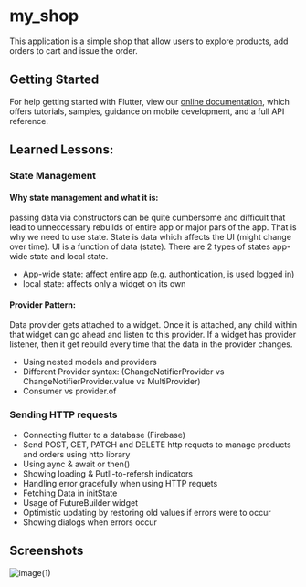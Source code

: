 # my_shop

This application is a simple shop that allow users to explore products, add orders to cart and issue the order. 


## Getting Started

For help getting started with Flutter, view our
[online documentation](https://flutter.dev/docs), which offers tutorials,
samples, guidance on mobile development, and a full API reference.

## Learned Lessons: 
### State Management  
#### Why state management and what it is: 
passing data via constructors can be quite cumbersome and difficult that lead to unneccessary rebuilds of entire app or major pars of the app. That is why we need to use state. State is data which affects the UI (might change over time). UI is a function of data (state). There are 2 types of states app-wide state and local state. 
- App-wide state: affect entire app (e.g. authontication, is used logged in) 
- local state: affects only a widget on its own 

#### Provider Pattern:
Data provider gets attached to a widget. Once it is attached, any child within that widget can go ahead and listen to this provider. If a widget has provider listener, then it get rebuild every time that the data in the provider changes.  

- Using nested models and providers 
- Different Provider syntax: (ChangeNotifierProvider vs ChangeNotifierProvider.value vs MultiProvider) 
- Consumer vs provider.of 

### Sending HTTP requests 
 - Connecting flutter to a database (Firebase) 
 - Send POST, GET, PATCH and DELETE http requets to manage products and orders using http library  
 - Using aync & await or then()
 - Showing loading & Putll-to-refersh indicators
 - Handling error gracefully when using HTTP requets 
 - Fetching Data in initState
 - Usage of FutureBuilder widget 
 - Optimistic updating by restoring old values if errors were to occur 
 - Showing dialogs when errors occur
 

## Screenshots

![image(1)](https://user-images.githubusercontent.com/32111609/107864467-55acc580-6e2a-11eb-9af4-3ef7ed40fce2.jpeg)
